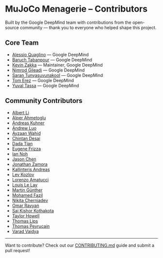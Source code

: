 # MuJoCo Menagerie – Contributors

Built by the Google DeepMind team with contributions from the open-source community — thank you to everyone who helped shape this project.

## Core Team

- [Alessio Quaglino](https://github.com/quagla) — Google DeepMind
- [Baruch Tabanpour](https://github.com/btaba) — Google DeepMind
- [Kevin Zakka](https://github.com/kevinzakka) — Maintainer, Google DeepMind
- [Nimrod Gileadi](https://github.com/nimrod-gileadi) — Google DeepMind
- [Saran Tunyasuvunakool](https://github.com/saran-t) — Google DeepMind
- [Tom Erez](https://github.com/erez-tom) — Google DeepMind
- [Yuval Tassa](https://github.com/yuvaltassa) — Google DeepMind

## Community Contributors

- [Albert Li](https://github.com/alberthli)
- [Alper Ahmetoglu](https://github.com/alper111)
- [Andreas Kuhner](https://github.com/AndreasKuhner)
- [Andrew Luo](https://github.com/Andrew-Luo1)
- [Ayzaan Wahid](https://github.com/ayzaan)
- [Chintan Desai](https://github.com/hello-chintan)
- [Dada Tian](https://github.com/lonelyfluency)
- [Eugene Frizza](https://github.com/eufrizz)
- [Ian Noh](https://github.com/dongridong)
- [Jason Chen](https://github.com/chenxin199305)
- [Jonathan Zamora](https://github.com/jonzamora)
- [Kallinteris Andreas](https://github.com/Kallinteris-Andreas)
- [Lev Kozlov](https://github.com/lvjonok)
- [Lorenzo Amatucci](https://github.com/lorenzo96-cmd)
- [Louis Le Lay](https://github.com/louislelay)
- [Martin Günther](https://github.com/muhrix)
- [Mohamed Fazil](https://github.com/hello-fazil)
- [Nikita Cherniadev](https://github.com/chernyadev)
- [Omar Rayyan](https://github.com/omarrayyann)
- [Sai Kishor Kothakota](https://github.com/saikishor)
- [Taylor Howell](https://github.com/thowell)
- [Thomas Lips](https://github.com/tlpss)
- [Thomas Peyrucain](https://github.com/thomaspeyrucain)
- [Varad Vaidya](https://github.com/varadVaidya)

---

Want to contribute? Check out our [CONTRIBUTING.md](./CONTRIBUTING.md) guide and submit a pull request!
